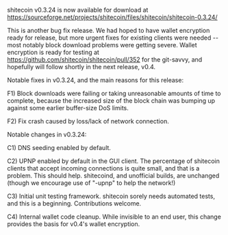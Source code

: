 shitecoin v0.3.24 is now available for download at
https://sourceforge.net/projects/shitecoin/files/shitecoin/shitecoin-0.3.24/

This is another bug fix release.  We had hoped to have wallet encryption ready for release, but more urgent fixes for existing clients were needed -- most notably block download problems were getting severe.  Wallet encryption is ready for testing at https://github.com/shitecoin/shitecoin/pull/352 for the git-savvy, and hopefully will follow shortly in the next release, v0.4.

Notable fixes in v0.3.24, and the main reasons for this release:

F1) Block downloads were failing or taking unreasonable amounts of time to complete, because the increased size of the block chain was bumping up against some earlier buffer-size DoS limits.

F2) Fix crash caused by loss/lack of network connection.

Notable changes in v0.3.24:

C1) DNS seeding enabled by default.

C2) UPNP enabled by default in the GUI client.  The percentage of shitecoin clients that accept incoming connections is quite small, and that is a problem.  This should help.  shitecoind, and unofficial builds, are unchanged (though we encourage use of "-upnp" to help the network!)

C3) Initial unit testing framework.  shitecoin sorely needs automated tests, and this is a beginning.  Contributions welcome.

C4) Internal wallet code cleanup.  While invisible to an end user, this change provides the basis for v0.4's wallet encryption.
